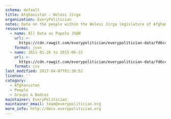 ```yaml
---
schema: default
title: Afghanistan — Wolesi Jirga
organization: EveryPolitician
notes: Data on the people within the Wolesi Jirga legislature of Afghanistan.
resources:
  - name: All Data as Popolo JSON
    url: >-
      https://cdn.rawgit.com/everypolitician/everypolitician-data/fd6c46410ae807f48855d51a7178086d30c63339/data/Afghanistan/Wolesi_Jirga/ep-popolo-v1.0.json
    format: json
  - name: 2011-01-26 to 2015-06-22
    url: >-
      https://cdn.rawgit.com/everypolitician/everypolitician-data/fd6c46410ae807f48855d51a7178086d30c63339/data/Afghanistan/Wolesi_Jirga/term-2010.csv
    format: csv
last_modified: 2017-04-07T01:38:52
license: ''
category:
  - Afghanistan
  - People
  - Groups & Bodies
maintainer: EveryPolitician
maintainer_email: team@everypolitician.org
more_info: http://docs.everypolitician.org
---
```

